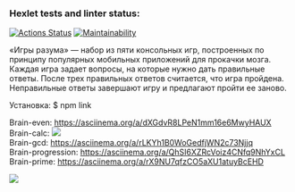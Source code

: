 ### Hexlet tests and linter status:

[![Actions Status](https://github.com/ysromantic/frontend-project-44/actions/workflows/hexlet-check.yml/badge.svg)](https://github.com/ysromantic/frontend-project-44/actions)
[![Maintainability](https://api.codeclimate.com/v1/badges/d6d139413364d0bbef75/maintainability)](https://codeclimate.com/github/ysromantic/frontend-project-44/maintainability)

«Игры разума» — набор из пяти консольных игр, построенных по принципу популярных мобильных приложений для прокачки мозга. Каждая игра задает вопросы, на которые нужно дать правильные ответы. После трех правильных ответов считается, что игра пройдена. Неправильные ответы завершают игру и предлагают пройти ее заново.

Установка: $ npm link

Brain-even: https://asciinema.org/a/dXGdvR8LPeN1mm16e6MwyHAUX  
Brain-calc: <a href="https://asciinema.org/a/8TpgdoaidNIpXzFXDUjrouvAF" target="_blank"><img src="https://asciinema.org/a/8TpgdoaidNIpXzFXDUjrouvAF.svg" /></a>  
Brain-gcd: https://asciinema.org/a/rLKYh1B0WoGedfjWN2c73Njjq  
Brain-progression: https://asciinema.org/a/QhSI6XZRcVoiz4CNfq9NhYxCL  
Brain-prime: https://asciinema.org/a/rX9NU7qfzCO5aXU1atuyBcEHD

<a href="https://asciinema.org/a/8TpgdoaidNIpXzFXDUjrouvAF" target="_blank"><img src="https://asciinema.org/a/8TpgdoaidNIpXzFXDUjrouvAF.svg" /></a>
